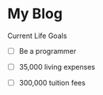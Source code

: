 # My Blog

Current Life Goals
- [ ] Be a programmer
- [ ] 35,000 living expenses
- [ ] 300,000 tuition fees

